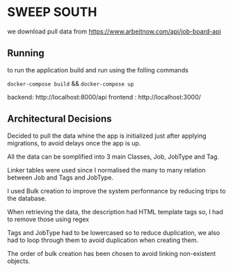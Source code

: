 #  SWEEP SOUTH
we download pull data from <https://www.arbeitnow.com/api/job-board-api>

##  Running

to run the application build and run using the folling commands

`docker-compose build` &&
`docker-compose up`

backend: http://localhost:8000/api
frontend : http://localhost:3000/
## Architectural Decisions

Decided to pull the data whine the app is initialized just after applying migrations, to avoid delays once the app is up. 

All the data can be  somplified into 3 main Classes, Job, JobType and Tag.

Linker tables were used since I normalised the many to many relation between Job and Tags and JobType. 

I used Bulk creation to improve the system performance by reducing trips to the database.

When retrieving the data, the description had HTML template tags so, I had to remove those using regex

Tags and JobType had to be lowercased so to reduce duplication, we also had to loop through them to avoid duplication when creating them.

The order of bulk creation has been chosen to avoid linking non-existent objects.

